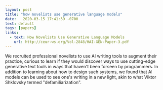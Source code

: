 ```yaml
---
layout: post
title: "how novelists use generative language models"
date:   2020-03-15 17:41:39 -0700
text: default
tags: [papers]
links:
  - text: How Novelists Use Generative Language Models
    url: http://ceur-ws.org/Vol-2848/HAI-GEN-Paper-3.pdf
---
```

We recruited professional novelists to use AI writing tools to augment their practice, curious to learn if they would discover ways to use cutting-edge generative text tools in ways that haven't been forseen by programmers. In addition to learning about how to design such systems, we found that AI models can be used to see one's writing in a new light, akin to what Viktor Shklovsky termed "defamiliarization". 
